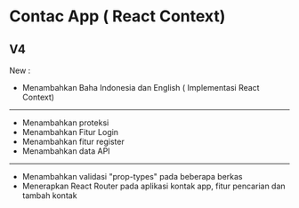 # Contac App ( React Context)


V4
---
New :
- Menambahkan Baha Indonesia dan English ( Implementasi React Context)

----------------------------------------------------------------
- Menambahkan proteksi
- Menambahkan Fitur Login
- Menambahkan fitur register
- Menambahkan data API


----------------------------------------------------------------
- Menambahkan validasi "prop-types" pada beberapa berkas
- Menerapkan React Router pada aplikasi kontak app, fitur pencarian dan tambah kontak